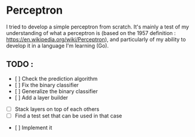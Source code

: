 # Perceptron
I tried to develop a simple perceptron from scratch. It's mainly a test of my understanding
of what a perceptron is (based on the 1957 definition : https://en.wikipedia.org/wiki/Perceptron), and particularly
of my ability to develop it in a language I'm learning (Go).

## TODO :

- [ ] Check the prediction algorithm
- [ ] Fix the binary classifier
- [ ] Generalize the binary classifier
- [ ] Add a layer builder
- [ ] Stack layers on top of each others
- [ ] Find a test set that can be used in that case
- [ ] Implement it

